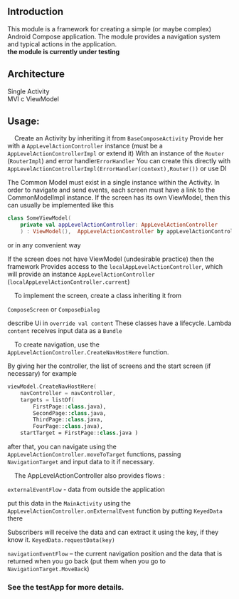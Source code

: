## Introduction

This module is a framework for creating a simple (or maybe complex) Android Compose application.
The module provides a navigation system and typical actions in the application.<br/>
**the module is currently under testing**

## Architecture

Single Activity<br/>
MVI  с ViewModel

## Usage:

&nbsp;&nbsp;&nbsp; Create an Activity by inheriting it from ```BaseComposeActivity```
Provide her with a ```AppLevelActionController```  instance (must be a ```AppLevelActionControllerImpl``` or extend it)
With an instance of the 
```Router ``` (```RouterImpl```) and error handler```ErrorHandler```
You can create this directly with 
```AppLevelActionControllerImpl(ErrorHandler(context),Router())```
or use DI

The Common Model must exist in a single instance within the Activity.
In order to navigate and send events, each screen must have a link to the CommonModelImpl instance.
If the screen has its own ViewModel, then this can usually be implemented like this

```kotlin
class SomeViewModel(
	private val appLevelActionController: AppLevelActionController
	) : ViewModel(),  AppLevelActionController by appLevelActionController

```
or in any convenient way

If the screen does not have ViewModel (undesirable practice) then the framework
Provides access to the ```localAppLevelActionController```, which will provide an instance 
```AppLevelActionController``` (```localAppLevelActionController.current```)

&nbsp;&nbsp;&nbsp; To implement the screen, create a class inheriting it from

```ComposeScreen``` 
or 
```ComposeDialog```

describe Ui in ```override val content```
These classes have a lifecycle. Lambda ```content``` receives input data as a ```Bundle```

&nbsp;&nbsp;&nbsp; To create navigation, use the ```AppLevelActionController.CreateNavHostHere``` function.

By giving her the controller, the list of screens and the start screen (if necessary)
for example
```kotlin
viewModel.CreateNavHostHere(
	navController = navController, 
	targets = listOf(
		FirstPage::class.java),
		SecondPage::class.java,
		ThirdPage::class.java,
		FourPage::class.java),
	startTarget = FirstPage::class.java )

``` 
after that, you can navigate using the ```AppLevelActionController.moveToTarget``` functions,
passing ```NavigationTarget``` and input data to it if necessary.

&nbsp;&nbsp;&nbsp; The AppLevelActionController also provides flows :

```externalEventFlow``` - data from outside the application

put this data in the ```MainActivity``` using the ```AppLevelActionController.onExternalEvent``` function by putting ```KeyedData``` there

Subscribers will receive the data and can extract it using the key, if they know it.
```KeyedData.requestData(key)```

```navigationEventFlow``` – the current navigation position and the data that is returned when you go back (put them when you go to ```NavigationTarget.MoveBack```)

### See the testApp for more details.